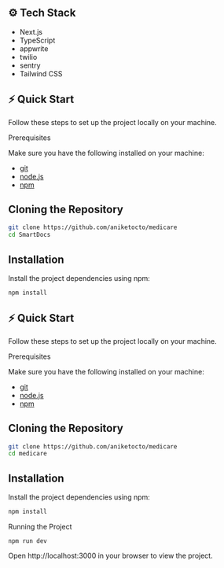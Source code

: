
## ⚙️ Tech Stack
- Next.js
- TypeScript
- appwrite
- twilio
- sentry
- Tailwind CSS




## ⚡ Quick Start

Follow these steps to set up the project locally on your machine.

Prerequisites

Make sure you have the following installed on your machine:
- [git](https://git-scm.com/)
- [node.js](https://nodejs.org/)
- [npm](https://www.npmjs.com/)


## Cloning the Repository

```bash
git clone https://github.com/aniketocto/medicare
cd SmartDocs
```

## Installation

Install the project dependencies using npm:

```bash
npm install
```

## ⚡ Quick Start

Follow these steps to set up the project locally on your machine.

Prerequisites

Make sure you have the following installed on your machine:
- [git](https://git-scm.com/)
- [node.js](https://nodejs.org/)
- [npm](https://www.npmjs.com/)


## Cloning the Repository

```bash
git clone https://github.com/aniketocto/medicare
cd medicare
```

## Installation

Install the project dependencies using npm:

```bash
npm install
```

Running the Project

```
npm run dev
```

Open http://localhost:3000 in your browser to view the project.



